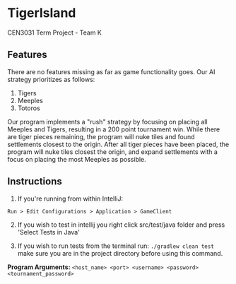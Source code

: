 # TigerIsland
CEN3031 Term Project - Team K

## Features
There are no features missing as far as game functionality goes. Our AI strategy prioritizes as follows:
  1. Tigers
  2. Meeples
  3. Totoros
  
Our program implements a "rush" strategy by focusing on placing all Meeples and Tigers, resulting in a 200 point tournament win. While there are tiger pieces remaining, the program will nuke tiles and found settlements closest to the origin. After all tiger pieces have been placed, the program will nuke tiles closest the origin, and expand settlements with a focus on placing the most Meeples as possible. 

## Instructions
1. If you're running from within IntelliJ:
  ```
  Run > Edit Configurations > Application > GameClient
  ```
2. If you wish to test in intellij you right click src/test/java folder and press 'Select Tests in Java'

3. If you wish to run tests from the terminal run: `./gradlew clean test` make sure you are in the project directory before using this command.
  
**Program Arguments:** `<host_name> <port> <username> <password> <tournament_password>`

